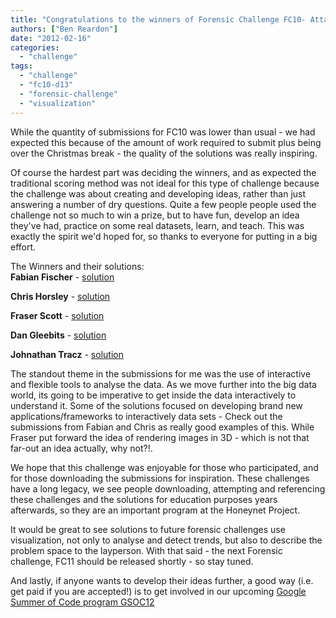 ```yaml
---
title: "Congratulations to the winners of Forensic Challenge FC10- Attack Visualization !"
authors: ["Ben Reardon"]
date: "2012-02-16"
categories: 
  - "challenge"
tags: 
  - "challenge"
  - "fc10-d13"
  - "forensic-challenge"
  - "visualization"
---
```


While the quantity of submissions for FC10 was lower than usual - we had expected this because of the amount of work required to submit plus being over the Christmas break - the quality of the solutions was really inspiring.  
  
Of course the hardest part was deciding the winners, and as expected the traditional scoring method was not ideal for this type of challenge because the challenge was about creating and developing ideas, rather than just answering a number of dry questions. Quite a few people people used the challenge not so much to win a prize, but to have fun, develop an idea they've had, practice on some real datasets, learn, and teach. This was exactly the spirit we'd hoped for, so thanks to everyone for putting in a big effort.  
  
The Winners and their solutions:  
**Fabian Fischer** - [solution](https://www3.honeynet.org/wp-content/uploads/attachments/Fabian_Fischer_-_Forensic_Challenge_2011_-_Challenge_10.pdf)  
  
**Chris Horsley** - [solution](https://www3.honeynet.org/wp-content/uploads/attachments/1327239365_hn_vis_chorsley.zip)  
  
**Fraser Scott** - [solution](https://www3.honeynet.org/wp-content/uploads/attachments/1327193551_logvis_Fraser_Scott.zip)  
  
**Dan Gleebits** - [solution](https://www3.honeynet.org/wp-content/uploads/attachments/1323998682_fc10HoneynetChallengeSubmissionDanGleebits.pdf)  
  
**Johnathan Tracz** - [solution](https://www3.honeynet.org/wp-content/uploads/attachments/1323732877_Forensic_Report_Johnathon_Tracz.zip)  
  
The standout theme in the submissions for me was the use of interactive and flexible tools to analyse the data. As we move further into the big data world, its going to be imperative to get inside the data interactively to understand it. Some of the solutions focused on developing brand new applications/frameworks to interactively data sets - Check out the submissions from Fabian and Chris as really good examples of this. While Fraser put forward the idea of rendering images in 3D - which is not that far-out an idea actually, why not?!.  
  
We hope that this challenge was enjoyable for those who participated, and for those downloading the submissions for inspiration. These challenges have a long legacy, we see people downloading, attempting and referencing these challenges and the solutions for education purposes years afterwards, so they are an important program at the Honeynet Project.  
  
It would be great to see solutions to future forensic challenges use visualization, not only to analyse and detect trends, but also to describe the problem space to the layperson. With that said - the next Forensic challenge, FC11 should be released shortly - so stay tuned.  
  
And lastly, if anyone wants to develop their ideas further, a good way (i.e. get paid if you are accepted!) is to get involved in our upcoming [Google Summer of Code program GSOC12](https://www.honeynet.org/gsoc2012)
